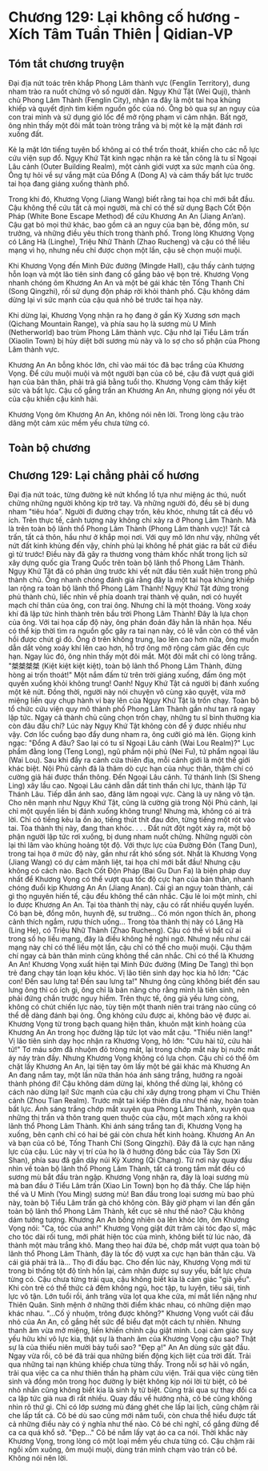 # Chương 129: Lại không cố hương - Xích Tâm Tuần Thiên | Qidian-VP

## Tóm tắt chương truyện

Đại địa nứt toác trên khắp Phong Lâm thành vực (Fenglin Territory), dung nham trào ra nuốt chửng vô số người dân. Ngụy Khứ Tật (Wei Quji), thành chủ Phong Lâm Thành (Fenglin City), nhận ra đây là một tai họa khủng khiếp và quyết định tìm kiếm nguồn gốc của nó. Ông bỏ qua sự an nguy của con trai mình và sử dụng gió lốc để mở rộng phạm vi cảm nhận. Bất ngờ, ông nhìn thấy một đôi mắt toàn tròng trắng và bị một kẻ lạ mặt đánh rơi xuống đất.

Kẻ lạ mặt lớn tiếng tuyên bố không ai có thể trốn thoát, khiến cho các nỗ lực cứu viện sụp đổ. Ngụy Khứ Tật kinh ngạc nhận ra kẻ tấn công là tu sĩ Ngoại Lâu cảnh (Outer Building Realm), một cảnh giới vượt xa sức mạnh của ông. Ông tự hỏi về sự vắng mặt của Đổng A (Dong A) và cảm thấy bất lực trước tai họa đang giáng xuống thành phố.

Trong khi đó, Khương Vọng (Jiang Wang) biết rằng tai họa chỉ mới bắt đầu. Cậu không thể cứu tất cả mọi người, mà chỉ có thể sử dụng Bạch Cốt Độn Pháp (White Bone Escape Method) để cứu Khương An An (Jiang An’an). Cậu gạt bỏ mọi thứ khác, bao gồm cả an nguy của bạn bè, đồng môn, sư trưởng, và những điều yêu thích trong thành phố. Trong lòng Khương Vọng có Lăng Hà (Linghe), Triệu Nhữ Thành (Zhao Rucheng) và cậu có thể liều mạng vì họ, nhưng nếu chỉ được chọn một lần, cậu sẽ chọn muội muội.

Khi Khương Vọng đến Minh Đức đường (Mingde Hall), cậu thấy cảnh tượng hỗn loạn và một lão tiên sinh đang cố gắng bảo vệ bọn trẻ. Khương Vọng nhanh chóng ôm Khương An An và một bé gái khác tên Tống Thanh Chỉ (Song Qingzhi), rồi sử dụng độn pháp rời khỏi thành phố. Cậu không dám dừng lại vì sức mạnh của cậu quá nhỏ bé trước tai họa này.

Khi dừng lại, Khương Vọng nhận ra họ đang ở gần Kỳ Xương sơn mạch (Qichang Mountain Range), và phía sau họ là sương mù U Minh (Netherworld) bao trùm Phong Lâm thành vực. Cậu nhớ lại Tiểu Lâm trấn (Xiaolin Town) bị hủy diệt bởi sương mù này và lo sợ cho số phận của Phong Lâm thành vực.

Khương An An bỗng khóc lớn, chỉ vào mái tóc đã bạc trắng của Khương Vọng. Để cứu muội muội và một người bạn của cô bé, cậu đã vượt quá giới hạn của bản thân, phải trả giá bằng tuổi thọ. Khương Vọng cảm thấy kiệt sức và bất lực. Cậu cố gắng trấn an Khương An An, nhưng giọng nói yếu ớt của cậu khiến cậu kinh hãi.

Khương Vọng ôm Khương An An, không nói nên lời. Trong lòng cậu trào dâng một cảm xúc mềm yếu chưa từng có.

## Toàn bộ chương

## Chương 129: Lại chẳng phải cố hương

Đại địa nứt toác, từng đường kẽ nứt khổng lồ tựa như miệng ác thú, nuốt chửng những người không kịp trở tay.
Và những người đó, đều sẽ bị dung nham "tiêu hóa".
Người đi đường chạy trốn, kêu khóc, nhưng tất cả đều vô ích.
Trên thực tế, cảnh tượng này không chỉ xảy ra ở Phong Lâm Thành. Mà là trên toàn bộ lãnh thổ Phong Lâm Thành (Phong Lâm thành vực)!
Tất cả trấn, tất cả thôn, hầu như ở khắp mọi nơi.
Với quy mô lớn như vậy, những vết nứt đất kinh khủng đến vậy, chính phủ lại không hề phát giác ra bất cứ điều gì từ trước!
Điều này đã gây ra thương vong thảm khốc nhất trong lịch sử xây dựng quốc gia Trang Quốc trên toàn bộ lãnh thổ Phong Lâm Thành.
Ngụy Khứ Tật đã có phản ứng trước khi vết nứt đầu tiên xuất hiện trong phủ thành chủ.
Ông nhanh chóng đánh giá rằng đây là một tai họa khủng khiếp lan rộng ra toàn bộ lãnh thổ Phong Lâm Thành!
Ngụy Khứ Tật đứng trong phủ thành chủ, liếc nhìn về phía doanh trại thành vệ quân, nơi có huyết mạch chí thân của ông, con trai ông.
Nhưng chỉ là một thoáng.
Vòng xoáy khí đã lập tức hình thành trên bầu trời Phong Lâm Thành!
Đây là lựa chọn của ông.
Với tai họa cấp độ này, ông phán đoán đây hẳn là nhân họa. Nếu có thể kịp thời tìm ra nguồn gốc gây ra tai nạn này, có lẽ vẫn còn có thể vãn hồi được chút gì đó.
Ông ở trên không trung, lao lên cao hơn nữa, ông muốn dẫn dắt vòng xoáy khí lên cao hơn, hỗ trợ ông mở rộng cảm giác đến cực hạn.
Ngay lúc đó, ông nhìn thấy một đôi mắt.
Một đôi mắt chỉ có lòng trắng.
"桀桀桀桀 (Kiệt kiệt kiệt kiệt), toàn bộ lãnh thổ Phong Lâm Thành, đừng hòng ai trốn thoát!"
Một nắm đấm từ trên trời giáng xuống, đấm ông một quyền xuống khỏi không trung!
Oanh!
Ngụy Khứ Tật cả người bị đánh xuống một kẽ nứt.
Đồng thời, người này nói chuyện vô cùng xảo quyệt, vừa mở miệng liền quy chụp hành vi bay lên của Ngụy Khứ Tật là trốn chạy.
Toàn bộ tổ chức cứu viện quy mô thành phố Phong Lâm Thành gần như tan rã ngay lập tức.
Ngay cả thành chủ cũng chọn trốn chạy, những tu sĩ bình thường kia còn đâu đấu chí?
Lúc này Ngụy Khứ Tật không còn để ý được nhiều như vậy.
Cơn lốc cuồng bạo đẩy dung nham ra, ông cưỡi gió mà lên.
Giọng kinh ngạc: "Đổng A đâu? Sao lại có tu sĩ Ngoại Lâu cảnh (Wai Lou Realm)?"
Lục phẩm đằng long (Teng Long), ngũ phẩm nội phủ (Nei Fu), tứ phẩm ngoại lâu (Wai Lou).
Sau khi đẩy ra cánh cửa thiên địa, mỗi cảnh giới là một thế giới khác biệt.
Nội Phủ cảnh đã là thăm dò cực hạn của nhục thân, thậm chí có cường giả hái được thần thông.
Đến Ngoại Lâu cảnh.
Tứ thánh linh (Si Sheng Ling) xây lầu cao. Ngoại Lâu cảnh dẫn dắt tinh thần chi lực, thành lập Tứ Thánh Lâu. Tiếp dẫn ánh sao, đăng lâm ngoại vực. Càng là uy năng vô tận.
Cho nên mạnh như Ngụy Khứ Tật, cũng là cường giả trong Nội Phủ cảnh, lại chỉ một quyền liền bị đánh xuống không trung!
Nhưng mà, không có ai trả lời.
Chỉ có tiếng kêu la ồn ào, tiếng thút thít đau đớn, từng tiếng một rót vào tai.
Tòa thành thị này, đang than khóc.
. . .
Đất nứt đột ngột xảy ra, một bộ phận người lập tức rơi xuống, bị dung nham nuốt chửng. Những người còn lại thì lâm vào khủng hoảng tột độ.
Với thực lực của Đường Đôn (Tang Dun), trong tai họa ở mức độ này, gần như rất khó sống sót.
Nhất là Khương Vọng (Jiang Wang) có dự cảm mãnh liệt, tai họa chỉ mới bắt đầu!
Nhưng cậu không có cách nào.
Bạch Cốt Độn Pháp (Bai Gu Dun Fa) là biện pháp duy nhất để Khương Vọng có thể vượt qua tốc độ cực hạn của bản thân, nhanh chóng đuổi kịp Khương An An (Jiang Anan).
Cái gì an nguy toàn thành, cái gì thọ nguyên hiến tế, cậu đều không thể cân nhắc.
Cậu lẻ loi một mình, chỉ lo được Khương An An.
Tại tòa thành thị này, cậu có rất nhiều quyến luyến. Có bạn bè, đồng môn, huynh đệ, sư trưởng...
Có món ngon thích ăn, phong cảnh thích ngắm, rượu thích uống...
Trong tòa thành thị này có Lăng Hà (Ling He), có Triệu Nhữ Thành (Zhao Rucheng).
Cậu có thể vì bất cứ ai trong số họ liều mạng, đây là điều không hề nghi ngờ.
Nhưng nếu như cái mạng này chỉ có thể liều một lần, cậu chỉ có thể cho muội muội. Cậu thậm chí ngay cả bản thân mình cũng không thể cân nhắc.
Chỉ có thể là Khương An An!
Khương Vọng xuất hiện tại Minh Đức đường (Ming De Tang) thì bọn trẻ đang chạy tán loạn kêu khóc.
Vị lão tiên sinh dạy học kia hô lớn: "Các con! Đến sau lưng ta! Đến sau lưng ta!"
Nhưng ông cũng không biết đến sau lưng ông thì có ích gì, ông chỉ là bản năng cho rằng mình là tiên sinh, nên phải đứng chắn trước nguy hiểm.
Trên thực tế, ông già yếu lưng còng, không có chút chiến lực nào, tùy tiện một thanh niên trai tráng nào cũng có thể dễ dàng đánh bại ông. Ông không cứu được ai, không bảo vệ được ai.
Khương Vọng từ trong bạch quang hiện thân, khuôn mặt kinh hoàng của Khương An An trong học đường lập tức lọt vào mắt cậu.
"Thiếu niên lang!" Vị lão tiên sinh dạy học nhận ra Khương Vọng, hô lớn: "Cứu hài tử, cứu hài tử!"
Tơ máu sớm đã nhuộm đỏ tròng mắt, lại trong chớp mắt này bị nước mắt áy náy tràn đầy.
Nhưng Khương Vọng không có lựa chọn.
Cậu chỉ có thể ôm chặt lấy Khương An An, lại tiện tay ôm lấy một bé gái khác mà Khương An An đang nắm tay, một lần nữa thân hóa ánh sáng trắng, hướng ra ngoài thành phóng đi!
Cậu không dám dừng lại, không thể dừng lại, không có cách nào dừng lại!
Sức mạnh của cậu chỉ xây dựng trong phạm vi Chu Thiên cảnh (Zhou Tian Realm). Trước mặt tai kiếp thiên địa như thế này, hoàn toàn bất lực.
Ánh sáng trắng chớp mắt xuyên qua Phong Lâm Thành, xuyên qua những thị trấn và thôn trang quen thuộc của cậu, một mạch xông ra khỏi lãnh thổ Phong Lâm Thành.
Khi ánh sáng trắng tan đi, Khương Vọng hạ xuống, bên cạnh chỉ có hai bé gái còn chưa hết kinh hoàng.
Khương An An và bạn của cô bé, Tống Thanh Chỉ (Song Qingzhi).
Đây đã là cực hạn năng lực của cậu.
Lúc này vị trí của họ là ở hướng đông bắc của Tây Sơn (Xi Shan), phía sau đã gần dãy núi Kỳ Xương (Qi Chang).
Từ nơi này quay đầu nhìn về toàn bộ lãnh thổ Phong Lâm Thành, tất cả trong tầm mắt đều có sương mù bắt đầu tràn ngập.
Khương Vọng nhận ra, đây là loại sương mù mà ban đầu ở Tiểu Lâm trấn (Xiao Lin Town) bọn họ đã thấy.
Che lấp hiện thế và U Minh (You Ming) sương mù!
Ban đầu trong loại sương mù bao phủ này, toàn bộ Tiểu Lâm trấn gà chó không còn. Bây giờ phạm vi lan đến gần toàn bộ lãnh thổ Phong Lâm Thành, kết cục sẽ như thế nào?
Cậu không dám tưởng tượng.
Khương An An bỗng nhiên òa lên khóc lớn, ôm Khương Vọng nói: "Ca, tóc của anh!"
Khương Vọng giật đứt trâm cài tóc đạo sĩ, mặc cho tóc dài rối tung, mới phát hiện tóc của mình, không biết từ lúc nào, đã thành một màu trắng khô.
Mang theo hai đứa bé, chớp mắt vượt qua toàn bộ lãnh thổ Phong Lâm Thành, đây là tốc độ vượt xa cực hạn bản thân cậu.
Và cái giá phải trả là... Thọ đi đầu bạc.
Cho đến lúc này, Khương Vọng mới từ trong bi thống tột độ tỉnh hồn lại, cảm nhận được sự suy yếu, bất lực chưa từng có.
Cậu chưa từng trải qua, cậu không biết kia là cảm giác "già yếu".
Khi còn trẻ có thể thức cả đêm không ngủ, học tập, tu luyện, tiêu sái, tinh lực vô tận. Lớn tuổi rồi, ánh trăng vừa lọt qua khe cửa, mí mắt liền nặng như Thiên Quân.
Sinh mệnh ở những thời điểm khác nhau, có những diện mạo khác nhau.
"...Cố ý nhuộm, trông được không?" Khương Vọng vuốt cái đầu nhỏ của An An, cố gắng hết sức để biểu đạt một cách tự nhiên.
Nhưng thanh âm vừa mở miệng, liền khiến chính cậu giật mình.
Loại cảm giác suy yếu hữu khí vô lực kia, thật sự là thanh âm của Khương Vọng cậu sao? Thật sự là của thiếu niên mười bảy tuổi sao?
"Đẹp ạ!" An An dùng sức gật đầu.
Ngay vừa rồi, cô bé đã trải qua những biến động kịch liệt của trời đất. Trải qua những tai nạn khủng khiếp chưa từng thấy.
Trong nỗi sợ hãi vô ngần, trải qua việc ca ca như thiên thần hạ phàm cứu viện.
Trải qua việc cùng tiên sinh và đồng môn trong học đường ly biệt không kịp nói lời từ biệt, cô bé nhỏ nhắn cũng không biết kia là sinh ly tử biệt.
Cũng trải qua sự thay đổi ca ca lập tức già nua đi rất nhiều.
Quay đầu về hướng nhà, cô bé cũng không nhìn rõ thứ gì. Chỉ có lớp sương mù đáng ghét che lấp lai lịch, cũng chậm rãi che lấp tất cả.
Cô bé dù sao cũng mới năm tuổi, còn chưa thể hiểu được tất cả những điều này có ý nghĩa như thế nào.
Cô bé chỉ nghĩ, cố gắng đừng để ca ca quá khổ sở.
"Đẹp..." Cô bé nắm lấy vạt áo ca ca nói.
Thời khắc này Khương Vọng, trong lòng có một loại mềm yếu chưa từng có.
Cậu chậm rãi ngồi xổm xuống, ôm muội muội, dùng trán mình chạm vào trán cô bé. Không nói nên lời.